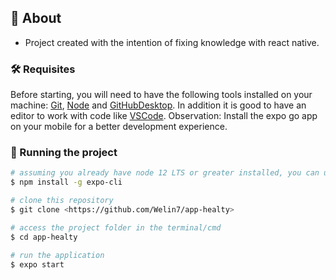## 🔖 About

- Project created with the intention of fixing knowledge with react native.

### 🛠 Requisites

Before starting, you will need to have the following tools installed on your machine:
[Git](https://git-scm.com), [Node](https://nodejs.org/en/) and [GitHubDesktop](https://desktop.github.com/).
In addition it is good to have an editor to work with code like [VSCode](https://code.visualstudio.com/).
Observation: Install the expo go app on your mobile for a better development experience.

### 🎲 Running the project

```bash
# assuming you already have node 12 LTS or greater installed, you can use npm or yarn to install Expo Cli
$ npm install -g expo-cli

# clone this repository
$ git clone <https://github.com/Welin7/app-healty>

# access the project folder in the terminal/cmd
$ cd app-healty

# run the application
$ expo start
